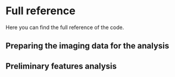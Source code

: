 # Full reference

Here you can find the full reference of the code.

## Preparing the imaging data for the analysis


## Preliminary features analysis
